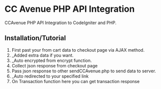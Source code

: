 # CC Avenue PHP API Integration
CCAvenue PHP API Integration to CodeIgniter and PHP.

## Installation/Tutorial
1. First past your from cart data to checkout page via AJAX method.
2. _Added extra data if you want.
3. _Auto encrypted from encrypt function.
4. Collect json response from checkout page
5. Pass json response to other sendCCAvenue.php to send data to server.
6. _Auto redirected to your specified link
7. On Transaction function here you can get transaction response
